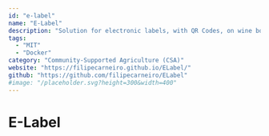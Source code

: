 ```yaml
---
id: "e-label"
name: "E-Label"
description: "Solution for electronic labels, with QR Codes, on wine bottles sold within the European Union."
tags:
  - "MIT"
  - "Docker"
category: "Community-Supported Agriculture (CSA)"
website: "https://filipecarneiro.github.io/ELabel/"
github: "https://github.com/filipecarneiro/ELabel"
#image: "/placeholder.svg?height=300&width=400"
---
```


# E-Label
